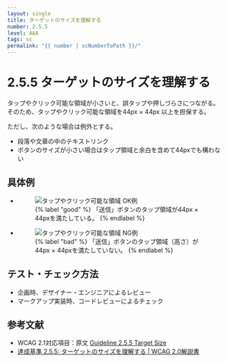 ```yaml
---
layout: single
title: ターゲットのサイズを理解する
number: 2.5.5
level: AAA
tags: sc
permalink: "{{ number | scNumberToPath }}/"
---
```


# 2.5.5 ターゲットのサイズを理解する
タップやクリック可能な領域が小さいと、誤タップや押しづらさにつながる。  
そのため、タップやクリック可能な領域を44px × 44px 以上を担保する。

ただし、次のような場合は例外とする。

- 段落や文章の中のテキストリンク
- ボタンのサイズが小さい場合はタップ領域と余白を含めて44pxでも構わない

## 具体例
<ul class="Figurelist">
<li>
<figure>
<img src="/img/2/5/5/2.5.5_ok.jpg" alt="タップやクリック可能な領域 OK例" />
<figcaption>
{% label "good" %}
「送信」ボタンのタップ領域が44px × 44pxを満たしている。
{% endlabel %}
</figcaption>
</figure>
</li>
<li>
<figure>
<img src="/img/2/5/5/2.5.5_ng.jpg" alt="タップやクリック可能な領域 NG例" />
<figcaption>
{% label "bad" %}
「送信」ボタンのタップ領域（高さ）が44px × 44pxを満たしていない。
{% endlabel %}
</figcaption>
</figure>
</li>
</ul>

## テスト・チェック方法
- 企画時、デザイナー・エンジニアによるレビュー
- マークアップ実装時、コードレビューによるチェック

## 参考文献
- WCAG 2.1対応項目：原文 [Guideline 2.5.5 Target Size](https://www.w3.org/WAI/WCAG21/Understanding/target-size)
- [達成基準 2.5.5: ターゲットのサイズを理解する | WCAG 2.0解説書](https://waic.jp/docs/WCAG21/Understanding/target-size.html)
